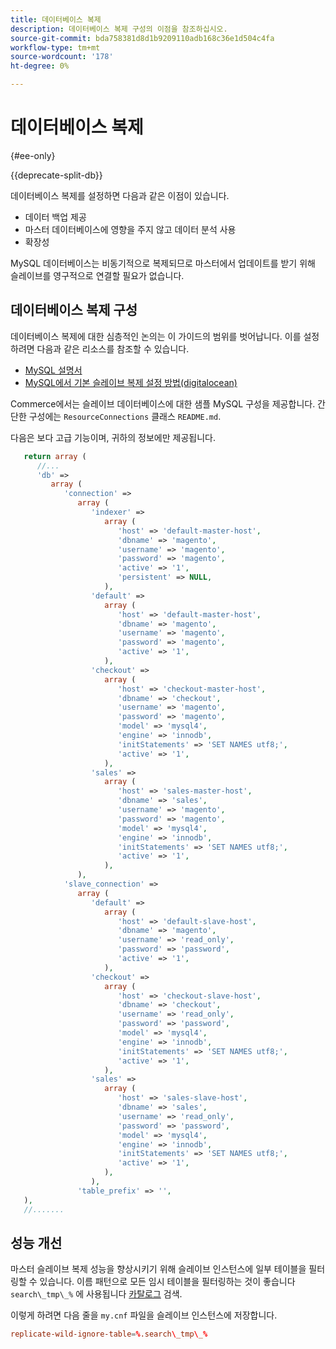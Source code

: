 ```yaml
---
title: 데이터베이스 복제
description: 데이터베이스 복제 구성의 이점을 참조하십시오.
source-git-commit: bda758381d8d1b9209110adb168c36e1d504c4fa
workflow-type: tm+mt
source-wordcount: '178'
ht-degree: 0%

---
```



# 데이터베이스 복제

{#ee-only}

{{deprecate-split-db}}

데이터베이스 복제를 설정하면 다음과 같은 이점이 있습니다.

- 데이터 백업 제공
- 마스터 데이터베이스에 영향을 주지 않고 데이터 분석 사용
- 확장성

MySQL 데이터베이스는 비동기적으로 복제되므로 마스터에서 업데이트를 받기 위해 슬레이브를 영구적으로 연결할 필요가 없습니다.

## 데이터베이스 복제 구성

데이터베이스 복제에 대한 심층적인 논의는 이 가이드의 범위를 벗어납니다. 이를 설정하려면 다음과 같은 리소스를 참조할 수 있습니다.

- [MySQL 설명서](https://dev.mysql.com/doc/refman/5.6/en/replication.html)
- [MySQL에서 기본 슬레이브 복제 설정 방법(digitalocean)](https://www.digitalocean.com/community/tutorials/how-to-set-up-replication-in-mysql)

Commerce에서는 슬레이브 데이터베이스에 대한 샘플 MySQL 구성을 제공합니다. 간단한 구성에는 `ResourceConnections` 클래스 `README.md`.

다음은 보다 고급 기능이며, 귀하의 정보에만 제공됩니다.

```php
   return array (
      //...
      'db' =>
         array (
            'connection' =>
               array (
                  'indexer' =>
                     array (
                        'host' => 'default-master-host',
                        'dbname' => 'magento',
                        'username' => 'magento',
                        'password' => 'magento',
                        'active' => '1',
                        'persistent' => NULL,
                     ),
                  'default' =>
                     array (
                        'host' => 'default-master-host',
                        'dbname' => 'magento',
                        'username' => 'magento',
                        'password' => 'magento',
                        'active' => '1',
                     ),
                  'checkout' =>
                     array (
                        'host' => 'checkout-master-host',
                        'dbname' => 'checkout',
                        'username' => 'magento',
                        'password' => 'magento',
                        'model' => 'mysql4',
                        'engine' => 'innodb',
                        'initStatements' => 'SET NAMES utf8;',
                        'active' => '1',
                     ),
                  'sales' =>
                     array (
                        'host' => 'sales-master-host',
                        'dbname' => 'sales',
                        'username' => 'magento',
                        'password' => 'magento',
                        'model' => 'mysql4',
                        'engine' => 'innodb',
                        'initStatements' => 'SET NAMES utf8;',
                        'active' => '1',
                     ),
               ),
            'slave_connection' =>
               array (
                  'default' =>
                     array (
                        'host' => 'default-slave-host',
                        'dbname' => 'magento',
                        'username' => 'read_only',
                        'password' => 'password',
                        'active' => '1',
                     ),
                  'checkout' =>
                     array (
                        'host' => 'checkout-slave-host',
                        'dbname' => 'checkout',
                        'username' => 'read_only',
                        'password' => 'password',
                        'model' => 'mysql4',
                        'engine' => 'innodb',
                        'initStatements' => 'SET NAMES utf8;',
                        'active' => '1',
                     ),
                  'sales' =>
                     array (
                        'host' => 'sales-slave-host',
                        'dbname' => 'sales',
                        'username' => 'read_only',
                        'password' => 'password',
                        'model' => 'mysql4',
                        'engine' => 'innodb',
                        'initStatements' => 'SET NAMES utf8;',
                        'active' => '1',
                     ),
                  ),
               'table_prefix' => '',
   ),
   //.......
```

## 성능 개선

마스터 슬레이브 복제 성능을 향상시키기 위해 슬레이브 인스턴스에 일부 테이블을 필터링할 수 있습니다. 이름 패턴으로 모든 임시 테이블을 필터링하는 것이 좋습니다 `search\_tmp\_%` 에 사용됩니다 [카탈로그](https://glossary.magento.com/catalog) 검색.

이렇게 하려면 다음 줄을 `my.cnf` 파일을 슬레이브 인스턴스에 저장합니다.

```conf
replicate-wild-ignore-table=%.search\_tmp\_%
```
